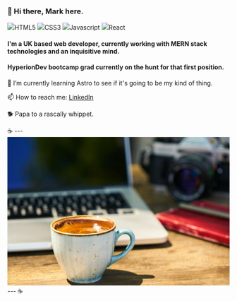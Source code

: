### 👋 Hi there, Mark here.
<code><img height="30" src="https://raw.githubusercontent.com/dereknguyen269/dereknguyen269/master/images/html.png"></code>HTML5
<code><img height="30" src="https://raw.githubusercontent.com/dereknguyen269/dereknguyen269/master/images/css3.png"></code>CSS3
<code><img height="30" src="https://raw.githubusercontent.com/dereknguyen269/dereknguyen269/master/images/js.png"></code>Javascript
<code><img height="30" src="https://raw.githubusercontent.com/dereknguyen269/dereknguyen269/master/images/reactjs.png"></code>React
#### I'm a UK based web developer, currently working with MERN stack technologies and an inquisitive mind.
#### HyperionDev bootcamp grad currently on the hunt for that first position.


🌱 I’m currently learning Astro to see if it's going to be my kind of thing. 

📫 How to reach me: [LinkedIn](https://www.linkedin.com/in/mark-ivkovic-68822474/)


🐕 Papa to a rascally whippet. 

☕️ ---![Espresso Fan](https://github.com/whippet-code/whippet-code/blob/0b5a191d18386eb13204bbb8a5e0b133f0c873ee/pexels-engin-akyurt-2347380.jpg) --- ☕️

<!--
**whippet-code/whippet-code** is a ✨ _special_ ✨ repository because its `README.md` (this file) appears on your GitHub profile.

Here are some ideas to get you started:

- 🔭 I’m currently working on ...
- 🌱 I’m currently learning ...
- 👯 I’m looking to collaborate on ...
- 🤔 I’m looking for help with ...
- 💬 Ask me about ...
- 📫 How to reach me: ...
- 😄 Pronouns: ...
- ⚡ Fun fact: ...
-->

